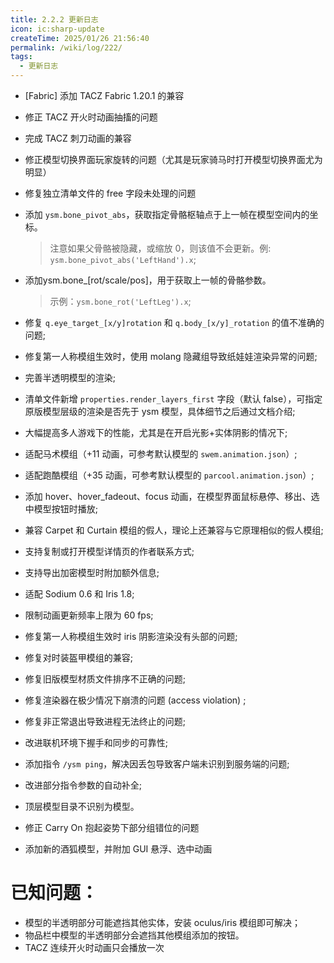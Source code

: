 ```yaml
---
title: 2.2.2 更新日志
icon: ic:sharp-update
createTime: 2025/01/26 21:56:40
permalink: /wiki/log/222/
tags:
  - 更新日志
---
```


- [Fabric] 添加 TACZ Fabric 1.20.1 的兼容

- 修正 TACZ 开火时动画抽搐的问题

- 完成 TACZ 刺刀动画的兼容

- 修正模型切换界面玩家旋转的问题（尤其是玩家骑马时打开模型切换界面尤为明显）

- 修复独立清单文件的 free 字段未处理的问题

- 添加 `ysm.bone_pivot_abs`，获取指定骨骼枢轴点于上一帧在模型空间内的坐标。
  
  > 注意如果父骨骼被隐藏，或缩放 0，则该值不会更新。例: `ysm.bone_pivot_abs('LeftHand').x`;
  
- 添加ysm.bone\_[rot/scale/pos]，用于获取上一帧的骨骼参数。
  > 示例：`ysm.bone_rot('LeftLeg').x`;

- 修复 `q.eye_target_[x/y]rotation` 和 `q.body_[x/y]_rotation` 的值不准确的问题;

- 修复第一人称模组生效时，使用 molang 隐藏组导致纸娃娃渲染异常的问题;
  
- 完善半透明模型的渲染;
  
- 清单文件新增 `properties.render_layers_first` 字段（默认 false），可指定原版模型层级的渲染是否先于 ysm 模型，具体细节之后通过文档介绍;
  
- 大幅提高多人游戏下的性能，尤其是在开启光影+实体阴影的情况下;

- 适配马术模组（+11 动画，可参考默认模型的 `swem.animation.json`）;
- 适配跑酷模组（+35 动画，可参考默认模型的 `parcool.animation.json`）;
- 添加 hover、hover_fadeout、focus 动画，在模型界面鼠标悬停、移出、选中模型按钮时播放;
- 兼容 Carpet 和 Curtain 模组的假人，理论上还兼容与它原理相似的假人模组;

- 支持复制或打开模型详情页的作者联系方式;

- 支持导出加密模型时附加额外信息;

- 适配 Sodium 0.6 和 Iris 1.8;

- 限制动画更新频率上限为 60 fps;

- 修复第一人称模组生效时 iris 阴影渲染没有头部的问题;

- 修复对时装盔甲模组的兼容;

- 修复旧版模型材质文件排序不正确的问题;

- 修复渲染器在极少情况下崩溃的问题 (access violation) ;

- 修复非正常退出导致进程无法终止的问题;

- 改进联机环境下握手和同步的可靠性;

- 添加指令 `/ysm ping`，解决因丢包导致客户端未识别到服务端的问题;

- 改进部分指令参数的自动补全;

- 顶层模型目录不识别为模型。

- 修正 Carry On 抱起姿势下部分组错位的问题

- 添加新的酒狐模型，并附加 GUI 悬浮、选中动画


# 已知问题：
- 模型的半透明部分可能遮挡其他实体，安装 oculus/iris 模组即可解决；
- 物品栏中模型的半透明部分会遮挡其他模组添加的按钮。
- TACZ 连续开火时动画只会播放一次